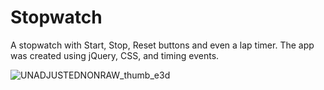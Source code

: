# Stopwatch

A stopwatch with Start, Stop, Reset buttons and even a lap timer. The app was created using jQuery, CSS, and timing events.

![UNADJUSTEDNONRAW_thumb_e3d](https://user-images.githubusercontent.com/47063288/64912005-fad3e380-d6f6-11e9-9cf4-d473aed8070b.jpg)
